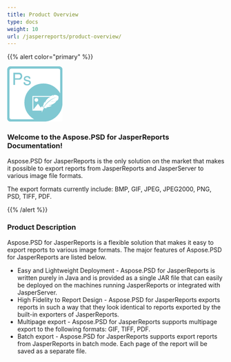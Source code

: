```yaml
---
title: Product Overview
type: docs
weight: 10
url: /jasperreports/product-overview/
---
```


{{% alert color="primary" %}}

**![Aspose.PSD for JasperReports Product Logo](aspose-psd-jasperreports-logo.png)**

### **Welcome to the Aspose.PSD for JasperReports Documentation!**

Aspose.PSD for JasperReports is the only solution on the market that makes it possible to export reports from JasperReports and JasperServer to various image file formats.

The export formats currently include: BMP, GIF, JPEG, JPEG2000, PNG, PSD, TIFF, PDF.

{{% /alert %}}

### **Product Description**

Aspose.PSD for JasperReports is a flexible solution that makes it easy to export reports to various image formats. The major features of Aspose.PSD for JasperReports are listed below.

- Easy and Lightweight Deployment - Aspose.PSD for JasperReports is written purely in Java and is provided as a single JAR file that can easily be deployed on the machines running JasperReports or integrated with JasperServer.
- High Fidelity to Report Design - Aspose.PSD for JasperReports exports reports in such a way that they look identical to reports exported by the built-in exporters of JasperReports.
- Multipage export -  Aspose.PSD for JasperReports supports multipage export to the following formats:  GIF, TIFF, PDF.
- Batch export - Aspose.PSD for JasperReports supports export reports from JasperReports in batch mode. Each page of the report will be saved as a separate file.
